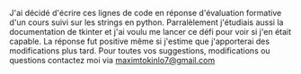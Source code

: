 J'ai décidé d'écrire ces lignes de code en réponse d'évaluation formative d'un cours suivi sur les strings en python. Parralèlement j'étudiais aussi la documentation de tkinter et j'ai voulu 
me lancer ce défi pour voir si j'en était capable. La réponse fut positive même si j'estime que j'apporterai des modifications plus tard. 
Pour toutes vos suggestions, modifications ou questions contactez moi via maximtokinlo7@gmail.com
